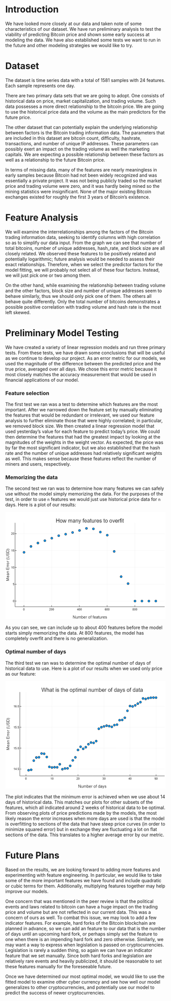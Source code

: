 # Introduction

We have looked more closely at our data and taken note of some characteristics of our dataset. We have run preliminary analysis to test the viability of predicting Bitcoin price and shown some early success at modeling the data. We have also established some tests we want to run in the future and other modeling strategies we would like to try.

# Dataset

The dataset is time series data with a total of 1581 samples with 24 features. Each sample represents one day.

There are two primary data sets that we are going to adopt. One consists of historical data on price, market capitalization, and trading volume. Such data possesses a more direct relationship to the bitcoin price. We are going to use the historical price data and the volume as the main predictors for the future price.

The other dataset that can potentially explain the underlying relationship between factors is the Bitcoin trading information data. The parameters that are included in this dataset are bitcoin count, difficulty, hashrate, transactions, and number of unique IP addresses. These parameters can possibly exert an impact on the trading volume as well the marketing capitals.
We are expecting a possible relationship between these factors as well as a relationship to the future Bitcoin price.

In terms of missing data, many of the features are nearly meaningless in early samples because Bitcoin had not been widely recognized and was essentially a private project. It was not being publicly traded so the market price and trading volume were zero, and it was hardly being mined so the mining statistics were insignificant. None of the major existing Bitcoin exchanges existed for roughly the first 3 years of Bitcoin’s existence.

# Feature Analysis

We will examine the interrelationships among the factors of the Bitcoin trading information data, seeking to identify columns with high correlation so as to simplify our data input. From the graph we can see that number of total bitcoins, number of unique addresses, hash_rate, and block size are all closely related. We observed these features to be positively related and potentially logarithmic; future analysis would be needed to assess their exact relationships. Therefore, when we select the predictor factors for the model fitting, we will probably not select all of these four factors. Instead, we will just pick one or two among them.

On the other hand, while examining the relationship between trading volume and the other factors, block size and number of unique addresses seem to behave similarly, thus we should only pick one of them. The others all behave quite differently. Only the total number of bitcoins demonstrates a possible positive correlation with trading volume and hash rate is the most left skewed.

# Preliminary Model Testing

We have created a variety of linear regression models and run three primary tests. From these tests, we have drawn some conclusions that will be useful as we continue to develop our project. As an error metric for our models, we used the magnitude of the difference between the predicted price and the true price, averaged over all days. We chose this error metric because it most closely matches the accuracy measurement that would be used in financial applications of our model.

### Feature selection
The first test we ran was a test to determine which features are the most important. After we narrowed down the feature set by manually eliminating the features that would be redundant or irrelevant, we used our feature analysis to further eliminate those that were highly correlated; in particular, we removed block size. We then created a linear regression model that used yesterday’s value for each feature to predict today’s price. We could then determine the features that had the greatest impact by looking at the magnitudes of the weights in the weight vector. As expected, the price was by far the most significant indicator, but we also established that the hash rate and the number of unique addresses had relatively significant weights as well. This makes sense because these features reflect the number of miners and users, respectively.

### Memorizing the data
The second test we ran was to determine how many features we can safely use without the model simply memorizing the data. For the purposes of the test, in order to use `n` features we would just use historical price data for `n` days. Here is a plot of our results:

![plot](plots/how_many_features_to_overfit.png)

As you can see, we can include up to about 400 features before the model starts simply memorizing the data. At 800 features, the model has completely overfit and there is no generalization.

### Optimal number of days
The third test we ran was to determine the optimal number of days of historical data to use. Here is a plot of our results when we used only price as our feature:

![plot](plots/optimal_number_of_days.png)

The plot indicates that the minimum error is achieved when we use about 14 days of historical data. This matches our plots for other subsets of the features, which all indicated around 2 weeks of historical data to be optimal. From observing plots of price predictions made by the models, the most likely reason the error increases when more days are used is that the model is overfitting to sections of the data that have steep price curves (in order to minimize squared error) but in exchange they are fluctuating a lot on flat sections of the data. This translates to a higher average error by our metric.

# Future Plans

Based on the results, we are looking forward to adding more features and experimenting with feature engineering. In particular, we would like to take some of the more important features we have found and include quadratic or cubic terms for them. Additionally, multiplying features together may help improve our models.

One concern that was mentioned in the peer review is that the political events and laws related to bitcoin can have a huge impact on the trading price and volume but are not reflected in our current data. This was a concern of ours as well. To combat this issue, we may look to add a few indicator features. For example, hard forks of the Bitcoin blockchain are planned in advance, so we can add an feature to our data that is the number of days until an upcoming hard fork, or perhaps simply set the feature to one when there is an impending hard fork and zero otherwise. Similarly, we may want a way to express when legislation is passed on cryptocurrencies. Legislation is rarely a sudden thing, so again we can have an indicator feature that we set manually. Since both hard forks and legislation are relatively rare events and heavily publicized, it should be reasonable to set these features manually for the foreseeable future.

Once we have determined our most optimal model, we would like to use the fitted model to examine other cyber currency and see how well our model generalizes to other cryptocurrencies, and potentially use our model to predict the success of newer cryptocurrencies.
